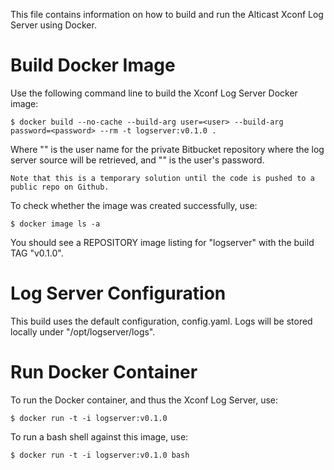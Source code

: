 This file contains information on how to build and run the Alticast Xconf Log Server using Docker.

# Build Docker Image

Use the following command line to build the Xconf Log Server Docker image:

```
$ docker build --no-cache --build-arg user=<user> --build-arg password=<password> --rm -t logserver:v0.1.0 .
```

Where "<user>" is the user name for the private Bitbucket repository where the log server source will be retrieved, and "<password>" is the user's password.

```
Note that this is a temporary solution until the code is pushed to a public repo on Github.
```

To check whether the image was created successfully, use:

```
$ docker image ls -a
```

You should see a REPOSITORY image listing for "logserver" with the build TAG "v0.1.0".

# Log Server Configuration

This build uses the default configuration, config.yaml. Logs will be stored locally under "/opt/logserver/logs".

# Run Docker Container

To run the Docker container, and thus the Xconf Log Server, use:

```
$ docker run -t -i logserver:v0.1.0
```

To run a bash shell against this image, use:

```
$ docker run -t -i logserver:v0.1.0 bash
```
